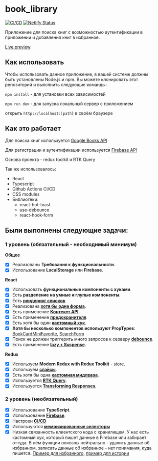 # book_library

[![CI/CD](https://github.com/Kotovar/book_library/actions/workflows/main.yml/badge.svg)](https://github.com/Kotovar/book_library/actions/workflows/main.yml)
[![Netlify Status](https://api.netlify.com/api/v1/badges/8f1e255d-11ce-49d0-8ede-46850be66f1d/deploy-status)](https://app.netlify.com/sites/google-book-library/deploys)

Приложение для поиска книг с возможностью аутентификации в приложении и добавления книг в избранное.

[Live preview](https://google-book-library.netlify.app/)

## Как использовать

Чтобы использовать данное приложение, в вашей системе должны быть установлены Node.js и npm. Вы можете клонировать этот репозиторий и выполнить следующие команды:

`npm install` - для установки всех зависимостей

`npm run dev` - для запуска локальный сервер с приложением

открыть `http://localhost:[path]` в своём браузере

## Как это работает

Для поиска книг используется [Google Books API](https://developers.google.com/books/docs/overview)

Для регистрации и аутентификации используется [Firebase API ](https://firebase.google.com/)

Основа проекта - redux toolkit и RTK Query

Так же использовалось:

- React
- Typescript
- Github Actions CI/CD
- CSS modules
- Библиотеки:
  - react-hot-toast
  - use-debounce
  - react-hook-form

## Были выполнены следующие задачи:

### 1 уровень (обязательный - необходимый минимум)

**Общее**

- [x] Реализованы **Требования к функциональности**.
- [x] Использование **LocalStorage** или **Firebase**.

**React**

- [x] Использовать **функциональные компоненты с хуками**.
- [x] Есть **разделение на умные и глупые компоненты**.
- [x] Есть [**рендеринг списков**](https://github.com/Kotovar/book_library/blob/main/src/pages/HomePage/HomePage.tsx).
- [x] Реализована [**хотя бы одна форма**](https://github.com/Kotovar/book_library/blob/main/src/pages/SignIn/SignIn.tsx).
- [x] Есть применение [**Контекст API**](https://github.com/Kotovar/book_library/blob/main/src/app/context/ThemeContext.ts).
- [x] Есть применение [**предохранителя**](https://github.com/Kotovar/book_library/blob/main/src/App.tsx).
- [x] Есть хотя бы один [**кастомный хук**](https://github.com/Kotovar/book_library/blob/main/src/utils/useFirebaseAuth.ts).
- [x] **Хотя бы несколько компонентов используют PropTypes**: [BookCardMiniFavorite](https://github.com/Kotovar/book_library/blob/main/src/components/BookCardMini/BookCardMiniFavorite.tsx), [SearchForm](https://github.com/Kotovar/book_library/blob/main/src/components/SearchForm/SearchForm.tsx)
- [x] Поиск не должен триггерить много запросов к серверу [**debounce**](<(https://github.com/Kotovar/book_library/blob/main/src/components/SearchForm/SearchForm.tsx)>).
- [x] Есть применение [**lazy + Suspense**](https://github.com/Kotovar/book_library/blob/main/src/routes/index.tsx).

**Redux**

- [x] Используем **Modern Redux with Redux Toolkit** - [store](https://github.com/Kotovar/book_library/blob/main/src/app/store.ts).
- [x] Используем [**слайсы**](https://github.com/Kotovar/book_library/blob/main/src/features/featureAuthorization/AuthorizationSlice.ts).
- [x] Есть хотя бы одна [**кастомная мидлвара**](https://github.com/Kotovar/book_library/blob/main/src/app/middlewares/userAuth.ts).
- [x] Используется [**RTK Query**](https://github.com/Kotovar/book_library/blob/main/src/features/featureBooksApi/booksApi.ts).
- [x] Используется [**Transforming Responses**](https://github.com/Kotovar/book_library/blob/main/src/features/featureBooksApi/booksApi.ts).

### 2 уровень (необязательный)

- [x] Использование **TypeScript**.
- [x] Использование [**Firebase**](https://github.com/Kotovar/book_library/blob/main/src/services/firebaseConfig.ts).
- [x] Настроен [**CI/CD**](https://github.com/Kotovar/book_library/blob/main/.github/workflows/main.yml)
- [x] Используются [**мемоизированные селекторы**](https://github.com/Kotovar/book_library/blob/main/src/utils/selectors.ts)
- [x] Низкая связанность клиентского кода с хранилищем. У нас есть кастомный хук, который пишет данные в Firebase или забирает оттуда. В нём функции описаны нейтрально - удалить данные об избранном, записать данные об избранное - нет понимания, куда пишется. [Пример для избранного](https://github.com/Kotovar/book_library/blob/main/src/utils/useChangeFavorites.ts), [пример для истории](https://github.com/Kotovar/book_library/blob/main/src/utils/useChangeHistory.ts)
